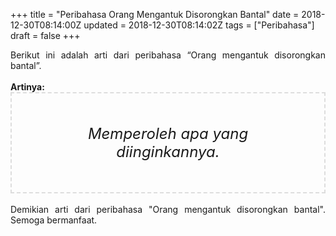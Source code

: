 +++
title = "Peribahasa Orang Mengantuk Disorongkan Bantal"
date = 2018-12-30T08:14:00Z
updated = 2018-12-30T08:14:02Z
tags = ["Peribahasa"]
draft = false
+++

<div dir="ltr" style="text-align: left;" trbidi="on"><div style="text-align: justify;">Berikut ini adalah arti dari peribahasa “Orang mengantuk disorongkan bantal”.</div><br /><div style="text-align: justify;"><b>Artinya:</b></div><div style="border: 2px dashed #ddd; font-size: 24px; height: auto; margin: 0 auto; padding: 50px; text-align: center; width: auto;"><i>Memperoleh apa yang diinginkannya.</i></div><div style="text-align: justify;"><br /></div><div style="text-align: justify;">Demikian arti dari peribahasa "Orang mengantuk disorongkan bantal". Semoga bermanfaat. </div></div>
